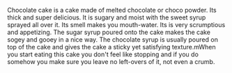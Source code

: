 Chocolate cake is a cake made of melted chocolate or choco powder. Its thick and super delicious. It is sugary and moist with the sweet syrup sprayed all over it. Its smell makes you mouth-water. Its is very scrumptious and appetizing. The sugar syrup poured onto the cake makes the cake sogey and gooey in a nice way. The chocolate syrup is usually poured on top of the cake and gives the cake a sticky yet satisfying texture.mWhen you start eating this cake you don't feel like stopping and if you do somehow you make sure you leave no left-overs of it, not even a crumb. 
